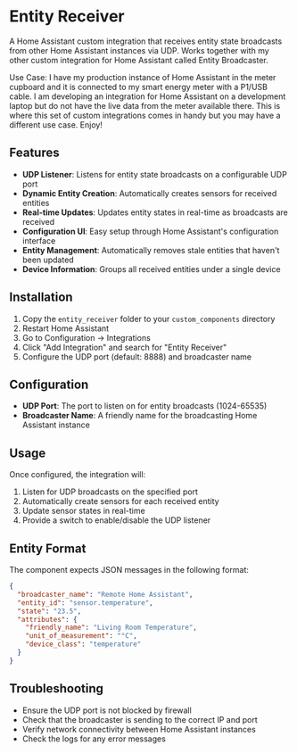 # Entity Receiver

A Home Assistant custom integration that receives entity state broadcasts from other Home Assistant instances via UDP. Works together with my other custom integration for Home Assistant called Entity Broadcaster.

Use Case: I have my production instance of Home Assistant in the meter cupboard and it is connected to my smart energy meter with a P1/USB cable. I am developing an integration for Home Assistant on a development laptop but do not have the live data from the meter available there. This is where this set of custom integrations comes in handy but you may have a different use case. Enjoy!

## Features

- **UDP Listener**: Listens for entity state broadcasts on a configurable UDP port
- **Dynamic Entity Creation**: Automatically creates sensors for received entities
- **Real-time Updates**: Updates entity states in real-time as broadcasts are received
- **Configuration UI**: Easy setup through Home Assistant's configuration interface
- **Entity Management**: Automatically removes stale entities that haven't been updated
- **Device Information**: Groups all received entities under a single device

## Installation

1. Copy the `entity_receiver` folder to your `custom_components` directory
2. Restart Home Assistant
3. Go to Configuration → Integrations
4. Click "Add Integration" and search for "Entity Receiver"
5. Configure the UDP port (default: 8888) and broadcaster name

## Configuration

- **UDP Port**: The port to listen on for entity broadcasts (1024-65535)
- **Broadcaster Name**: A friendly name for the broadcasting Home Assistant instance

## Usage

Once configured, the integration will:

1. Listen for UDP broadcasts on the specified port
2. Automatically create sensors for each received entity
3. Update sensor states in real-time
4. Provide a switch to enable/disable the UDP listener

## Entity Format

The component expects JSON messages in the following format:

```json
{
  "broadcaster_name": "Remote Home Assistant",
  "entity_id": "sensor.temperature",
  "state": "23.5",
  "attributes": {
    "friendly_name": "Living Room Temperature",
    "unit_of_measurement": "°C",
    "device_class": "temperature"
  }
}
```

## Troubleshooting

- Ensure the UDP port is not blocked by firewall
- Check that the broadcaster is sending to the correct IP and port
- Verify network connectivity between Home Assistant instances
- Check the logs for any error messages
